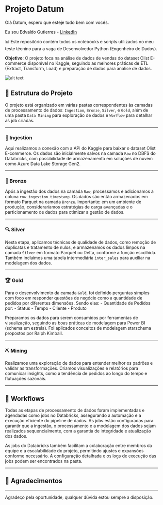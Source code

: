 # Projeto Datum 

Olá Datum, espero que esteje tudo bem com vocês.

Eu sou Edvaldo Gutierres - [LinkedIn](https://www.linkedin.com/in/edvaldo-gutierres-6b4a5768/)

📊 Este repositório contém todos os notebooks e scripts utilizados no meu teste técnino  para a vaga de Desenvolvedor Python (Engenheiro de Dados).

**Objetivo**: O projeto foca na análise de dados de vendas do dataset Olist E-commerce disponível no Kaggle, seguindo as melhores práticas de ETL (Extract, Transform, Load) e preparação de dados para analise de dados.

![alt text](olist.png)

## 📁 Estrutura do Projeto

O projeto está organizado em várias pastas correspondentes às camadas de processamento de dados: `Ingestion`, `Bronze`, `Silver`, e `Gold`, além de uma pasta `Data Mining` para exploração de dados e `Worflow` para detalhar as job criadas.

---
### 🔗 Ingestion
Aqui realizamos a conexão com a API do Kaggle para baixar o dataset Olist E-commerce. Os dados são inicialmente salvos na camada `Raw` no DBFS do Databricks, com possibilidade de armazenamento em soluções de nuvem como Azure Data Lake Storage Gen2.

---
### 🔄 Bronze
Após a ingestão dos dados na camada `Raw`, processamos e adicionamos a coluna `row_ingestion_timestamp`. Os dados são então armazenados em formato Parquet na camada `Bronze`. Importante: em um ambiente de produção, consideraríamos estratégias de carga avançadas e o particionamento de dados para otimizar a gestão de dados.

---
### 🔍 Silver
Nesta etapa, aplicamos técnicas de qualidade de dados, como remoção de duplicatas e tratamento de nulos, e armazenamos os dados limpos na camada `Silver` em formato Parquet ou Delta, conforme a função escolhida. Também incluímos uma tabela intermediária `inter_sales` para auxiliar na modelagem dos dados.

---
### 🏆 Gold
Para o desenvolvimento da camada `Gold`, foi definido perguntas simples com foco em responder questões de negócio como a quantidade de pedidos por diferentes dimensões. 
Sendo elas:
    - Quantidade de Pedidos por:
        - Status
        - Tempo
        - Cliente
        - Produto

 Preparamos os dados para serem consumidos por ferramentas de visualização, seguindo as boas práticas de modelagem para Power BI (schema em estrela). Foi aplicados conceitos de modelagem starschema propostos por Ralph Kimball.

---
### ⛏️ Mining
Realizamos uma exploração de dados para entender melhor os padrões e validar as transformações. Criamos visualizações e relatórios para comunicar insights, como a tendência de pedidos ao longo do tempo e flutuações sazonais.

---
## 🚀 Workflows
Todas as etapas de processamento de dados foram implementadas e agendadas como jobs no Databricks, assegurando a automação e a execução eficiente do pipeline de dados. As jobs estão configuradas para garantir que a ingestão, o processamento e a modelagem dos dados sejam realizados sequencialmente, com a garantia de integridade e atualização dos dados.

As jobs do Databricks também facilitam a colaboração entre membros da equipe e a escalabilidade do projeto, permitindo ajustes e expansões conforme necessário. A configuração detalhada e os logs de execução das jobs podem ser encontrados na pasta.

---
## 🙏 Agradecimentos
---

Agradeço pela oportunidade, qualquer dúvida estou sempre a disposição.
